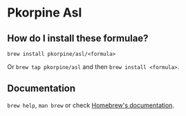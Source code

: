# Pkorpine Asl

## How do I install these formulae?

`brew install pkorpine/asl/<formula>`

Or `brew tap pkorpine/asl` and then `brew install <formula>`.

## Documentation

`brew help`, `man brew` or check [Homebrew's documentation](https://docs.brew.sh).

